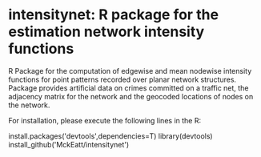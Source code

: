 # intensitynet: R package for the estimation network intensity functions 

R Package for the computation of edgewise and mean nodewise intensity functions for point patterns recorded over planar network structures. 
Package provides artificial data on crimes committed on a traffic net, the adjacency matrix for the network and the geocoded locations of nodes on the network.


For installation, please execute the following lines in the R:

install.packages('devtools',dependencies=T)
library(devtools)
install_github('MckEatt/intensitynet')
